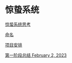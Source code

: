 # 惊蛰系统

[惊蛰系统思考](%E6%83%8A%E8%9B%B0%E7%B3%BB%E7%BB%9F%20f983ddcb9189480e97f12cfdda4cb184/%E6%83%8A%E8%9B%B0%E7%B3%BB%E7%BB%9F%E6%80%9D%E8%80%83%2036124bcd797a46d9b8b4035e8af2d992.md)

[命名](%E6%83%8A%E8%9B%B0%E7%B3%BB%E7%BB%9F%20f983ddcb9189480e97f12cfdda4cb184/%E5%91%BD%E5%90%8D%2070d5dd9eb8064a82a61755e32a5769c8.md)

[项目安排](%E6%83%8A%E8%9B%B0%E7%B3%BB%E7%BB%9F%20f983ddcb9189480e97f12cfdda4cb184/%E9%A1%B9%E7%9B%AE%E5%AE%89%E6%8E%92%20d8b3ce7b059b4cbc9f842040ae57a918.md)

[第一阶段总结 February 2, 2023 ](%E6%83%8A%E8%9B%B0%E7%B3%BB%E7%BB%9F%20f983ddcb9189480e97f12cfdda4cb184/%E7%AC%AC%E4%B8%80%E9%98%B6%E6%AE%B5%E6%80%BB%E7%BB%93%20@February%202,%202023%20ca2f93814b8d43c0926c9f6ee00d4765.md)
